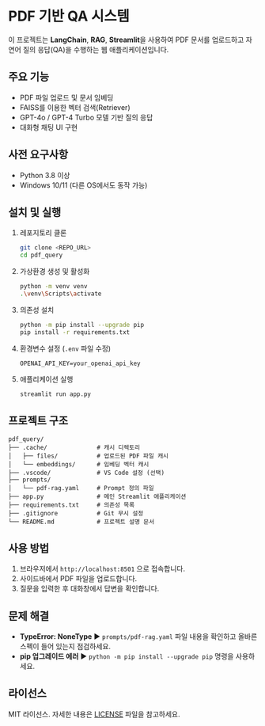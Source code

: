 # PDF 기반 QA 시스템

이 프로젝트는 **LangChain**, **RAG**, **Streamlit**을 사용하여 PDF 문서를 업로드하고 자연어 질의 응답(QA)을 수행하는 웹 애플리케이션입니다.

## 주요 기능

- PDF 파일 업로드 및 문서 임베딩
- FAISS를 이용한 벡터 검색(Retriever)
- GPT-4o / GPT-4 Turbo 모델 기반 질의 응답
- 대화형 채팅 UI 구현

## 사전 요구사항

- Python 3.8 이상
- Windows 10/11 (다른 OS에서도 동작 가능)

## 설치 및 실행

1. 레포지토리 클론
   ```bash
   git clone <REPO_URL>
   cd pdf_query
   ```
2. 가상환경 생성 및 활성화
   ```bash
   python -m venv venv
   .\venv\Scripts\activate
   ```
3. 의존성 설치
   ```bash
   python -m pip install --upgrade pip
   pip install -r requirements.txt
   ```
4. 환경변수 설정 (`.env` 파일 수정)
   ```dotenv
   OPENAI_API_KEY=your_openai_api_key
   ```
5. 애플리케이션 실행
   ```bash
   streamlit run app.py
   ```

## 프로젝트 구조

```text
pdf_query/
├── .cache/              # 캐시 디렉토리
│   ├── files/           # 업로드된 PDF 파일 캐시
│   └── embeddings/      # 임베딩 벡터 캐시
├── .vscode/             # VS Code 설정 (선택)
├── prompts/
│   └── pdf-rag.yaml     # Prompt 정의 파일
├── app.py               # 메인 Streamlit 애플리케이션
├── requirements.txt     # 의존성 목록
├── .gitignore           # Git 무시 설정
└── README.md            # 프로젝트 설명 문서
```

## 사용 방법

1. 브라우저에서 `http://localhost:8501` 으로 접속합니다.
2. 사이드바에서 PDF 파일을 업로드합니다.
3. 질문을 입력한 후 대화창에서 답변을 확인합니다.

## 문제 해결

- **TypeError: NoneType** ▶ `prompts/pdf-rag.yaml` 파일 내용을 확인하고 올바른 스펙이 들어 있는지 점검하세요.
- **pip 업그레이드 에러** ▶ `python -m pip install --upgrade pip` 명령을 사용하세요.

## 라이선스

MIT 라이선스. 자세한 내용은 [LICENSE](LICENSE) 파일을 참고하세요.
